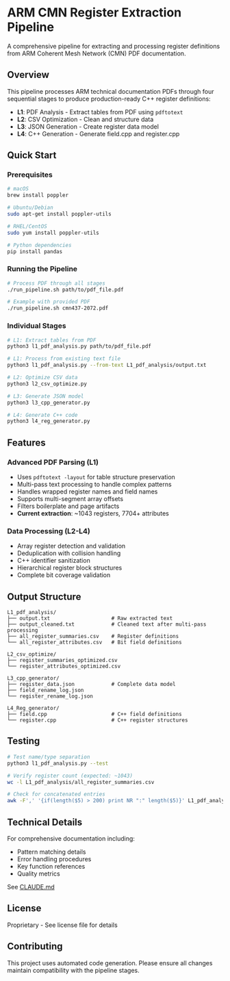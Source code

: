 # ARM CMN Register Extraction Pipeline

A comprehensive pipeline for extracting and processing register definitions from ARM Coherent Mesh Network (CMN) PDF documentation.

## Overview

This pipeline processes ARM technical documentation PDFs through four sequential stages to produce production-ready C++ register definitions:

- **L1**: PDF Analysis - Extract tables from PDF using `pdftotext`
- **L2**: CSV Optimization - Clean and structure data
- **L3**: JSON Generation - Create register data model
- **L4**: C++ Generation - Generate field.cpp and register.cpp

## Quick Start

### Prerequisites

```bash
# macOS
brew install poppler

# Ubuntu/Debian
sudo apt-get install poppler-utils

# RHEL/CentOS
sudo yum install poppler-utils

# Python dependencies
pip install pandas
```

### Running the Pipeline

```bash
# Process PDF through all stages
./run_pipeline.sh path/to/pdf_file.pdf

# Example with provided PDF
./run_pipeline.sh cmn437-2072.pdf
```

### Individual Stages

```bash
# L1: Extract tables from PDF
python3 l1_pdf_analysis.py path/to/pdf_file.pdf

# L1: Process from existing text file
python3 l1_pdf_analysis.py --from-text L1_pdf_analysis/output.txt

# L2: Optimize CSV data
python3 l2_csv_optimize.py

# L3: Generate JSON model
python3 l3_cpp_generator.py

# L4: Generate C++ code
python3 l4_reg_generator.py
```

## Features

### Advanced PDF Parsing (L1)
- Uses `pdftotext -layout` for table structure preservation
- Multi-pass text processing to handle complex patterns
- Handles wrapped register names and field names
- Supports multi-segment array offsets
- Filters boilerplate and page artifacts
- **Current extraction**: ~1043 registers, 7704+ attributes

### Data Processing (L2-L4)
- Array register detection and validation
- Deduplication with collision handling
- C++ identifier sanitization
- Hierarchical register block structures
- Complete bit coverage validation

## Output Structure

```
L1_pdf_analysis/
├── output.txt                    # Raw extracted text
├── output_cleaned.txt            # Cleaned text after multi-pass processing
├── all_register_summaries.csv    # Register definitions
└── all_register_attributes.csv   # Bit field definitions

L2_csv_optimize/
├── register_summaries_optimized.csv
└── register_attributes_optimized.csv

L3_cpp_generator/
├── register_data.json            # Complete data model
├── field_rename_log.json
└── register_rename_log.json

L4_Reg_generator/
├── field.cpp                     # C++ field definitions
└── register.cpp                  # C++ register structures
```

## Testing

```bash
# Test name/type separation
python3 l1_pdf_analysis.py --test

# Verify register count (expected: ~1043)
wc -l L1_pdf_analysis/all_register_summaries.csv

# Check for concatenated entries
awk -F',' '{if(length($5) > 200) print NR ":" length($5)}' L1_pdf_analysis/all_register_summaries.csv
```

## Technical Details

For comprehensive documentation including:
- Pattern matching details
- Error handling procedures
- Key function references
- Quality metrics

See [CLAUDE.md](CLAUDE.md)

## License

Proprietary - See license file for details

## Contributing

This project uses automated code generation. Please ensure all changes maintain compatibility with the pipeline stages.